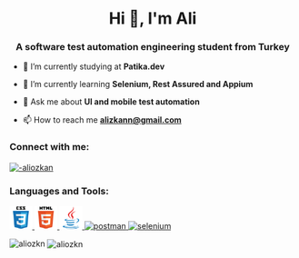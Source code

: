 <h1 align="center">Hi 👋, I'm Ali</h1>
<h3 align="center">A software test automation engineering student from Turkey</h3>

- 🔭 I’m currently studying at **Patika.dev**

- 🌱 I’m currently learning **Selenium, Rest Assured and Appium**

- 💬 Ask me about **UI and mobile test automation**

- 📫 How to reach me **alizkann@gmail.com**

<h3 align="left">Connect with me:</h3>
<p align="left">
<a href="https://linkedin.com/in/-aliozkan" target="blank"><img align="center" src="https://raw.githubusercontent.com/rahuldkjain/github-profile-readme-generator/master/src/images/icons/Social/linked-in-alt.svg" alt="-aliozkan" height="30" width="40" /></a>
</p>

<h3 align="left">Languages and Tools:</h3>
<p align="left"> <a href="https://www.w3schools.com/css/" target="_blank" rel="noreferrer"> <img src="https://raw.githubusercontent.com/devicons/devicon/master/icons/css3/css3-original-wordmark.svg" alt="css3" width="40" height="40"/> </a> <a href="https://www.w3.org/html/" target="_blank" rel="noreferrer"> <img src="https://raw.githubusercontent.com/devicons/devicon/master/icons/html5/html5-original-wordmark.svg" alt="html5" width="40" height="40"/> </a> <a href="https://www.java.com" target="_blank" rel="noreferrer"> <img src="https://raw.githubusercontent.com/devicons/devicon/master/icons/java/java-original.svg" alt="java" width="40" height="40"/> </a> <a href="https://postman.com" target="_blank" rel="noreferrer"> <img src="https://www.vectorlogo.zone/logos/getpostman/getpostman-icon.svg" alt="postman" width="40" height="40"/> </a> <a href="https://www.selenium.dev" target="_blank" rel="noreferrer"> <img src="https://raw.githubusercontent.com/detain/svg-logos/780f25886640cef088af994181646db2f6b1a3f8/svg/selenium-logo.svg" alt="selenium" width="40" height="40"/> </a> </p>

<p><img align="left" src="https://github-readme-stats.vercel.app/api/top-langs?username=aliozkn&show_icons=true&locale=en&layout=compact" alt="aliozkn" /></p>

<p>&nbsp;<img align="center" src="https://github-readme-stats.vercel.app/api?username=aliozkn&show_icons=true&locale=en" alt="aliozkn" /></p>


